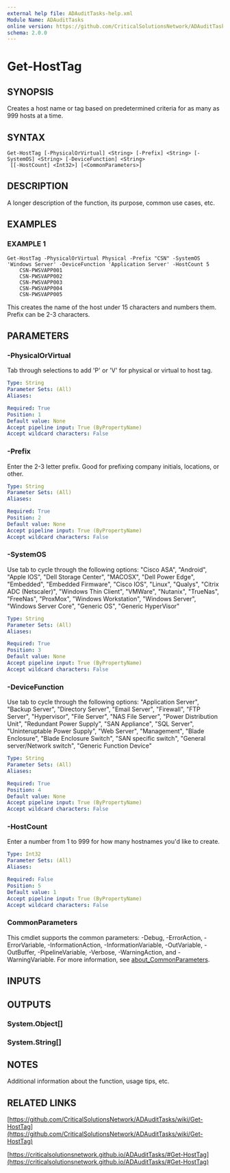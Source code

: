 ```yaml
---
external help file: ADAuditTasks-help.xml
Module Name: ADAuditTasks
online version: https://github.com/CriticalSolutionsNetwork/ADAuditTasks/wiki/Get-HostTag
schema: 2.0.0
---
```


# Get-HostTag

## SYNOPSIS
Creates a host name or tag based on predetermined criteria for as many as 999 hosts at a time.

## SYNTAX

```
Get-HostTag [-PhysicalOrVirtual] <String> [-Prefix] <String> [-SystemOS] <String> [-DeviceFunction] <String>
 [[-HostCount] <Int32>] [<CommonParameters>]
```

## DESCRIPTION
A longer description of the function, its purpose, common use cases, etc.

## EXAMPLES

### EXAMPLE 1
```
Get-HostTag -PhysicalOrVirtual Physical -Prefix "CSN" -SystemOS 'Windows Server' -DeviceFunction 'Application Server' -HostCount 5
    CSN-PWSVAPP001
    CSN-PWSVAPP002
    CSN-PWSVAPP003
    CSN-PWSVAPP004
    CSN-PWSVAPP005
```

This creates the name of the host under 15 characters and numbers them.
Prefix can be 2-3 characters.

## PARAMETERS

### -PhysicalOrVirtual
Tab through selections to add 'P' or 'V' for physical or virtual to host tag.

```yaml
Type: String
Parameter Sets: (All)
Aliases:

Required: True
Position: 1
Default value: None
Accept pipeline input: True (ByPropertyName)
Accept wildcard characters: False
```

### -Prefix
Enter the 2-3 letter prefix.
Good for prefixing company initials, locations, or other.

```yaml
Type: String
Parameter Sets: (All)
Aliases:

Required: True
Position: 2
Default value: None
Accept pipeline input: True (ByPropertyName)
Accept wildcard characters: False
```

### -SystemOS
Use tab to cycle through the following options:
    "Cisco ASA", "Android", "Apple IOS",
    "Dell Storage Center", "MACOSX",
    "Dell Power Edge", "Embedded", "Embedded Firmware",
    "Cisco IOS", "Linux", "Qualys", "Citrix ADC (Netscaler)",
    "Windows Thin Client", "VMWare",
    "Nutanix", "TrueNas", "FreeNas",
    "ProxMox", "Windows Workstation", "Windows Server",
    "Windows Server Core", "Generic OS", "Generic HyperVisor"

```yaml
Type: String
Parameter Sets: (All)
Aliases:

Required: True
Position: 3
Default value: None
Accept pipeline input: True (ByPropertyName)
Accept wildcard characters: False
```

### -DeviceFunction
Use tab to cycle through the following options:
    "Application Server", "Backup Server", "Directory Server",
    "Email Server", "Firewall", "FTP Server",
    "Hypervisor", "File Server", "NAS File Server",
    "Power Distribution Unit", "Redundant Power Supply", "SAN Appliance",
    "SQL Server", "Uninteruptable Power Supply", "Web Server",
    "Management", "Blade Enclosure", "Blade Enclosure Switch",
    "SAN specific switch", "General server/Network switch", "Generic Function Device"

```yaml
Type: String
Parameter Sets: (All)
Aliases:

Required: True
Position: 4
Default value: None
Accept pipeline input: True (ByPropertyName)
Accept wildcard characters: False
```

### -HostCount
Enter a number from 1 to 999 for how many hostnames you'd like to create.

```yaml
Type: Int32
Parameter Sets: (All)
Aliases:

Required: False
Position: 5
Default value: 1
Accept pipeline input: True (ByPropertyName)
Accept wildcard characters: False
```

### CommonParameters
This cmdlet supports the common parameters: -Debug, -ErrorAction, -ErrorVariable, -InformationAction, -InformationVariable, -OutVariable, -OutBuffer, -PipelineVariable, -Verbose, -WarningAction, and -WarningVariable. For more information, see [about_CommonParameters](http://go.microsoft.com/fwlink/?LinkID=113216).

## INPUTS

## OUTPUTS

### System.Object[]
### System.String[]
## NOTES
Additional information about the function, usage tips, etc.

## RELATED LINKS

[https://github.com/CriticalSolutionsNetwork/ADAuditTasks/wiki/Get-HostTag](https://github.com/CriticalSolutionsNetwork/ADAuditTasks/wiki/Get-HostTag)

[https://criticalsolutionsnetwork.github.io/ADAuditTasks/#Get-HostTag](https://criticalsolutionsnetwork.github.io/ADAuditTasks/#Get-HostTag)

